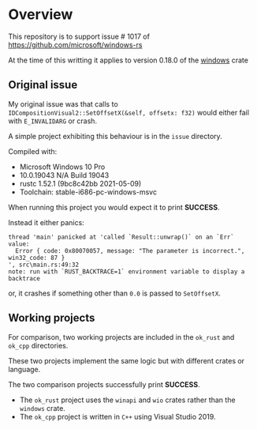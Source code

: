 # Overview

This repository is to support issue # 1017 of https://github.com/microsoft/windows-rs

At the time of this writting it applies to version 0.18.0 of the [windows](https://crates.io/crates/windows) crate

## Original issue

My original issue was that calls to `IDCompositionVisual2::SetOffsetX(&self, offsetx: f32)`
would either fail with `E_INVALIDARG` or crash.

A simple project exhibiting this behaviour is in the `issue` directory.

Compiled with:

- Microsoft Windows 10 Pro
- 10.0.19043 N/A Build 19043
- rustc 1.52.1 (9bc8c42bb 2021-05-09)
- Toolchain: stable-i686-pc-windows-msvc

When running this project you would expect it to print **SUCCESS**.

Instead it either panics:

```
thread 'main' panicked at 'called `Result::unwrap()` on an `Err` value: 
  Error { code: 0x80070057, message: "The parameter is incorrect.", win32_code: 87 }
', src\main.rs:49:32
note: run with `RUST_BACKTRACE=1` environment variable to display a backtrace
```

or, it crashes if something other than `0.0` is passed to `SetOffsetX`.

## Working projects

For comparison, two working projects are included in the 
`ok_rust` and `ok_cpp` directories.

These two projects implement the same logic but with different crates or language.

The two comparison projects successfully print **SUCCESS**.

- The `ok_rust` project uses the `winapi` and `wio` crates rather than the `windows` crate.
- The `ok_cpp` project is written in `C++` using Visual Studio 2019.

